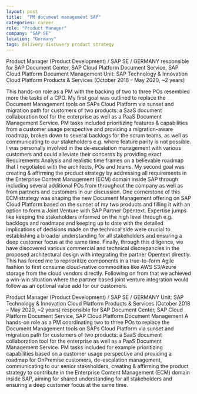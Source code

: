 ```yaml
---
layout: post
title:  "PM document management SAP"
categories: career
role: "Product Manager"
company: "SAP SE"
location: "Germany"
tags: delivery discovery product strategy
---
```


Product Manager (Product Development) / SAP SE / GERMANY
responsible for SAP Document Center, SAP Cloud Platform Document Service, SAP Cloud Platform Document Management
Unit: SAP Technology & Innovation Cloud Platform Products & Services (October 2018 – May 2020, ~2 years)
<!--more-->

This hands-on role as a PM with the backing of two to three POs resembled more the tasks of a CPO.
My first goal was outlined to replace the Document Management tools on SAPs Cloud Platform via sunset and migration path for customers of two products: a SaaS document collaboration tool for the enterprise as well as a PaaS Document Management Service. 
PM tasks included prioritizing features & capabilities from a customer usage perspective and providing a migration-aware roadmap, broken down to several backlogs for the scrum teams, as well as communicating to our stakeholders e.g. where feature parity is not possible.
I was personally involved in the de-escalation management with various customers and could alleviate their concerns by providing exact Requirements Analysis and realistic time frames on a believable roadmap that I negotiated with the architects, POs and teams. 
My second goal was creating & affirming the product strategy by addressing all requirements in the Enterprise Content Management (ECM) domain inside SAP through including several additional POs from throughout the company as well as from partners and customers in our discussion. One cornerstone of this ECM strategy was shaping the new Document Management offering on SAP Cloud Platform based on the sunset of my two products and filling it with an option to form a Joint Venture with SAP Partner Opentext.
Expertise jumps like keeping the stakeholders informed on the high level through e.g. backlogs and roadmaps and keeping up to date with the detailed implications of decisions made on the technical side were crucial to establishing a broader understanding for all stakeholders and ensuring a deep customer focus at the same time.
Finally, through this diligence, we have discovered various commercial and technical discrepancies in the proposed architectural design with integrating the partner Opentext directly. This has forced me to reprioritize components in a true-to-form Agile fashion to first consume cloud-native commodities like AWS S3/Azure storage from the cloud vendors directly. Following on from that we achieved a win-win situation where the partner based joint venture integration would follow as an optional value add for our customers.


Product Manager (Product Development) / SAP SE / GERMANY
Unit: SAP Technology & Innovation Cloud Platform Products & Services (October 2018 – May 2020, ~2 years)
responsible for SAP Document Center, SAP Cloud Platform Document Service, SAP Cloud Platform Document Management
A hands-on role as a PM coordinating two to three POs to replace the Document Management tools on SAPs Cloud Platform via sunset and migration path for customers of two products: a SaaS document collaboration tool for the enterprise as well as a PaaS Document Management Service. 
PM tasks included for example prioritizing capabilities based on a customer usage perspective and providing a roadmap for OnPremise customers, de-escalation management, communicating to our senior stakeholders,  creating & affirming the product strategy to contribute in the Enterprise Content Management (ECM) domain inside SAP, aiming for shared understanding for all stakeholders and ensuring a deep customer focus at the same time.
